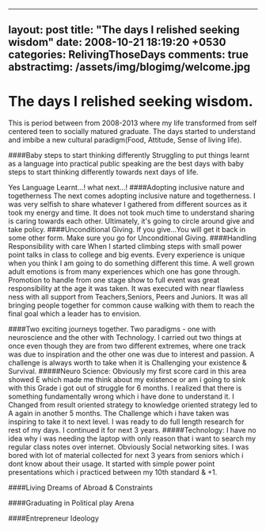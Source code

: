 

---
layout: post
title:  "The days I relished seeking wisdom"
date:   2008-10-21 18:19:20 +0530
categories: RelivingThoseDays 
comments: true
abstractimg: /assets/img/blogimg/welcome.jpg
---
The days I relished seeking wisdom.
==========================

This is period between from 2008-2013 where my life transformed from self centered teen to socially matured graduate. The days started to understand and imbibe a new cultural paradigm(Food, Attitude, Sense of living life).

####Baby steps to start thinking differently
Struggling to put things learnt as a language into practical public speaking are the best days with baby steps to start thinking differently towards next days of life.

Yes Language Learnt...! what next...!
####Adopting inclusive nature and togetherness
The next comes adopting inclusive nature and togetherness. I was very selfish to share whatever I gathered from different sources as it took my energy and time. It does not took much time to understand sharing is caring towards each other. Ultimately, it's going to circle around give and take policy. 
####Unconditional Giving.
If you give...You will get it back in some other form. Make sure you go for Unconditional Giving.
####Handling Responsibility with care
When I started climbing steps with small power point talks in class to college and big events. Every experience is unique when you think I am going to do something different this time. A well grown adult emotions is from many experiences which one has gone through. Promotion to handle from one stage show to full event was great responsibility at the age it was taken. It was executed with near flawless ness with all support from Teachers,Seniors, Peers and Juniors. It was all bringing people together for common cause walking with them to reach the final goal which a leader has to envision. 

####Two exciting journeys together.
Two paradigms - one with neuroscience and the other with Technology. I carried out two things at once even though they are from two different extremes, where one track was due to inspiration and the other one was due to interest and passion. A challenge is always worth to take when it is Challenging your existence & Survival.
#####Neuro Science:
Obviously my first score card in this area showed E which made me think about my existence or am i going to sink with this Grade i got out of struggle for 6 months. I realized that there is something fundamentally wrong which i have done to understand it. I Changed from result oriented strategy to knowledge oriented strategy led to A again in another 5 months. The Challenge which i have taken was inspiring to take it to next level. I was ready to do full length research for rest of my days. I continued it for next 3 years.
#####Technology:
I have no idea why i was needing the laptop with only reason that i want to search my regular class notes over internet. Obviously Social networking sites. I was bored with lot of material collected for next 3 years from seniors which i dont know about their usage. It started with simple power point presentations which i practiced between my 10th standard & +1. 
  


####Living Dreams of Abroad & Constraints


####Graduating in Political play Arena

####Entrepreneur Ideology 